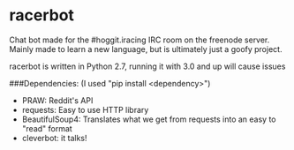 # racerbot

Chat bot made for the #hoggit.iracing IRC room on the freenode server.  
  Mainly made to learn a new language, but is ultimately just a goofy project.

racerbot is written in Python 2.7, running it with 3.0 and up will cause issues  

###Dependencies: (I used "pip install \<dependency\>")
  - PRAW: Reddit's API
  - requests: Easy to use HTTP library
  - BeautifulSoup4: Translates what we get from requests into an easy to "read" format
  - cleverbot: it talks!